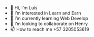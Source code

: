 - 👋 Hi, I’m Luis
- 👀 I’m interested in Learn and Earn
- 🌱 I’m currently learning Web Develop
- 💞️ I’m looking to collaborate on Henry
- 📫 How to reach me +57 3205053619

<!---
r-lght/r-lght is a ✨ special ✨ repository because its `README.md` (this file) appears on your GitHub profile.
You can click the Preview link to take a look at your changes.
--->
